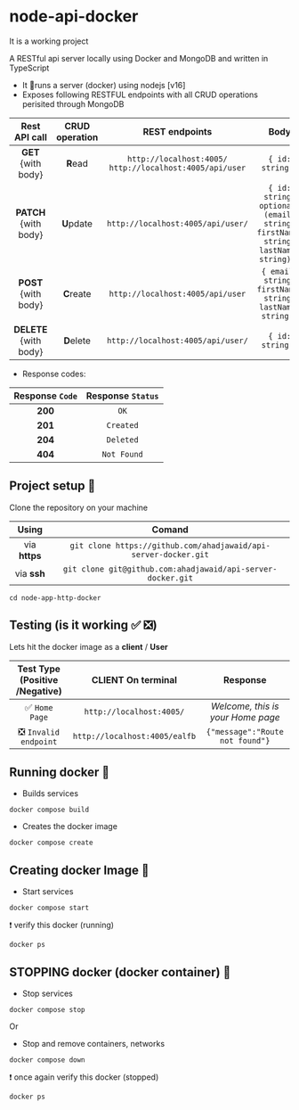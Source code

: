 # node-api-docker

It is a working project

A RESTful api server locally using Docker and MongoDB and written in TypeScript

- It 🏃runs a server (docker) using nodejs [v16]
- Exposes following RESTFUL endpoints with all CRUD operations perisited through MongoDB

|**Rest API** call          | **CRUD** operation | REST endpoints| **Body**|
|:----:                 |:----:           |:----:|      :----:|
|**GET** {with body}   | **R**ead        | `http://localhost:4005/` <br /> `http://localhost:4005/api/user`| `{ id: string }` |
|**PATCH**  {with body}   | **U**pdate     | `http://localhost:4005/api/user/`| `{ id: string,  optional: (email: string, firstName: string, lastName: string) }` |
|**POST** {with body}   | **C**reate      | `http://localhost:4005/api/user`| `{ email: string, firstName: string, lastName: string }` |
|**DELETE**  {with body}   | **D**elete      | `http://localhost:4005/api/user/`| `{ id: string }` |

 - Response codes:
 
|Response `Code`  | Response `Status` |
|:---------------:|:-----------------:|
|     **200**     |       `OK`        |
|     **201**     |     `Created`     |
|     **204**     |     `Deleted`     |
|     **404**     |    `Not Found`    |

## Project setup 💼

Clone the repository on your machine

|**Using** | **Comand** |
|:---:|:---:|
|via **https**|```git clone https://github.com/ahadjawaid/api-server-docker.git``` |
|via **ssh**|```git clone git@github.com:ahadjawaid/api-server-docker.git``` |

```shell
cd node-app-http-docker
```

## Testing (is it working ✅ ❎)

Lets hit the docker image as a **client** / **User** 

|Test Type (Positive /Negative) |**CLIENT** On terminal | Response |
|:----:|:---:|:---:|
|✅ `Home Page` |`http://localhost:4005/`| *Welcome, this is your Home page* |
|❎ `Invalid endpoint`|`http://localhost:4005/ealfb` |`{"message":"Route not found"}`|


## Running docker 🐋

- Builds services

```shell
docker compose build
```
- Creates the docker image

```shell
docker compose create
```

## Creating docker Image 🎽

- Start services

```shell
docker compose start
```

❗ verify this docker (running)

```shell
docker ps
```

## STOPPING docker (docker container) 🛑

- Stop services

```shell
docker compose stop
```

Or 

- Stop and remove containers, networks

```shell
docker compose down
```

❗ once again verify this docker (stopped)

```shell
docker ps
```

